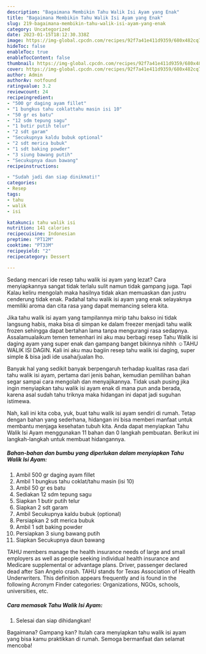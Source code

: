 ```yaml
---
description: "Bagaimana Membikin Tahu Walik Isi Ayam yang Enak"
title: "Bagaimana Membikin Tahu Walik Isi Ayam yang Enak"
slug: 219-bagaimana-membikin-tahu-walik-isi-ayam-yang-enak
category: Uncategorized
date: 2023-01-15T18:12:30.338Z
image: https://img-global.cpcdn.com/recipes/92f7a41e411d9359/680x482cq70/tahu-walik-isi-ayam-foto-resep-utama.jpg
hideToc: false
enableToc: true
enableTocContent: false
thumbnail: https://img-global.cpcdn.com/recipes/92f7a41e411d9359/680x482cq70/tahu-walik-isi-ayam-foto-resep-utama.jpg
cover: https://img-global.cpcdn.com/recipes/92f7a41e411d9359/680x482cq70/tahu-walik-isi-ayam-foto-resep-utama.jpg
author: Admin
authorAv: notfound
ratingvalue: 3.2
reviewcount: 24
recipeingredient:
- "500 gr daging ayam fillet"
- "1 bungkus tahu coklattahu masin isi 10"
- "50 gr es batu"
- "12 sdm tepung sagu"
- "1 butir putih telur"
- "2 sdt garam"
- "Secukupnya kaldu bubuk optional"
- "2 sdt merica bubuk"
- "1 sdt baking powder"
- "3 siung bawang putih"
- "Secukupnya daun bawang"
recipeinstructions:

- "Sudah jadi dan siap dinikmati!"
categories:
- Resep
tags:
- tahu
- walik
- isi

katakunci: tahu walik isi 
nutrition: 141 calories
recipecuisine: Indonesian
preptime: "PT12M"
cooktime: "PT33M"
recipeyield: "2"
recipecategory: Dessert

---
```



Sedang mencari ide resep tahu walik isi ayam yang lezat? Cara menyiapkannya sangat tidak terlalu sulit namun tidak gampang juga. Tapi Kalau keliru mengolah maka hasilnya tidak akan memuaskan dan justru cenderung tidak enak. Padahal tahu walik isi ayam yang enak selayaknya memiliki aroma dan cita rasa yang dapat memancing selera kita.


Jika tahu walik isi ayam yang tampilannya mirip tahu bakso ini tidak langsung habis, maka bisa di simpan ke dalam freezer menjadi tahu walik frozen sehingga dapat bertahan lama tanpa mengurangi rasa sedapnya. Assalamualaikum temen temenhari ini aku mau berbagi resep Tahu Walik isi daging ayam yang super enak dan gampang banget bikinnya nihhh ☺️TAHU WALIK ISI DAGIN. Kali ini aku mau bagiin resep tahu walik isi daging, super simple &amp; bisa jadi ide usaha/jualan lho.

Banyak hal yang sedikit banyak berpengaruh terhadap kualitas rasa dari tahu walik isi ayam, pertama dari jenis bahan, kemudian pemilihan bahan segar sampai cara mengolah dan menyajikannya. Tidak usah pusing jika ingin menyiapkan tahu walik isi ayam enak di mana pun anda berada, karena asal sudah tahu triknya maka hidangan ini dapat jadi suguhan istimewa.


Nah, kali ini kita coba, yuk, buat tahu walik isi ayam sendiri di rumah. Tetap dengan bahan yang sederhana, hidangan ini bisa memberi manfaat untuk membantu menjaga kesehatan tubuh kita. Anda dapat menyiapkan Tahu Walik Isi Ayam menggunakan 11 bahan dan 0 langkah pembuatan. Berikut ini langkah-langkah untuk membuat hidangannya.

<!--inarticleads1-->

##### Bahan-bahan dan bumbu yang diperlukan dalam menyiapkan Tahu Walik Isi Ayam:

1. Ambil 500 gr daging ayam fillet
1. Ambil 1 bungkus tahu coklat/tahu masin (isi 10)
1. Ambil 50 gr es batu
1. Sediakan 12 sdm tepung sagu
1. Siapkan 1 butir putih telur
1. Siapkan 2 sdt garam
1. Ambil Secukupnya kaldu bubuk (optional)
1. Persiapkan 2 sdt merica bubuk
1. Ambil 1 sdt baking powder
1. Persiapkan 3 siung bawang putih
1. Siapkan Secukupnya daun bawang


TAHU members manage the health insurance needs of large and small employers as well as people seeking individual health insurance and Medicare supplemental or advantage plans. Driver, passenger declared dead after San Angelo crash. TAHU stands for Texas Association of Health Underwriters. This definition appears frequently and is found in the following Acronym Finder categories: Organizations, NGOs, schools, universities, etc. 

<!--inarticleads2-->

##### Cara memasak Tahu Walik Isi Ayam:


1. Selesai dan siap dihidangkan!



Bagaimana? Gampang kan? Itulah cara menyiapkan tahu walik isi ayam yang bisa kamu praktikkan di rumah. Semoga bermanfaat dan selamat mencoba!
